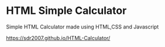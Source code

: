 <h1>HTML Simple Calculator</h1>
<p>Simple HTML Calculator made using HTML,CSS and Javascript</p>
<a href="https://sdr2007.github.io/HTML-Calculator/">https://sdr2007.github.io/HTML-Calculator/</a>
